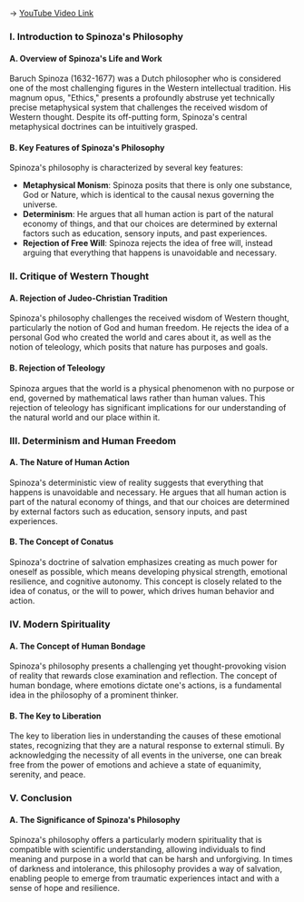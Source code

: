-> [YouTube Video Link](https://www.youtube.com/watch?v=A3GYy97xF4Q&list=PL30RAv-0lkxGh5iMfRmZV8wEVeN50K06X&index=14&pp=iAQB)

### I. Introduction to Spinoza's Philosophy
#### A. Overview of Spinoza's Life and Work

Baruch Spinoza (1632-1677) was a Dutch philosopher who is considered one of the most challenging figures in the Western intellectual tradition. His magnum opus, "Ethics," presents a profoundly abstruse yet technically precise metaphysical system that challenges the received wisdom of Western thought. Despite its off-putting form, Spinoza's central metaphysical doctrines can be intuitively grasped.

#### B. Key Features of Spinoza's Philosophy

Spinoza's philosophy is characterized by several key features:

*   **Metaphysical Monism**: Spinoza posits that there is only one substance, God or Nature, which is identical to the causal nexus governing the universe.
*   **Determinism**: He argues that all human action is part of the natural economy of things, and that our choices are determined by external factors such as education, sensory inputs, and past experiences.
*   **Rejection of Free Will**: Spinoza rejects the idea of free will, instead arguing that everything that happens is unavoidable and necessary.

### II. Critique of Western Thought
#### A. Rejection of Judeo-Christian Tradition

Spinoza's philosophy challenges the received wisdom of Western thought, particularly the notion of God and human freedom. He rejects the idea of a personal God who created the world and cares about it, as well as the notion of teleology, which posits that nature has purposes and goals.

#### B. Rejection of Teleology

Spinoza argues that the world is a physical phenomenon with no purpose or end, governed by mathematical laws rather than human values. This rejection of teleology has significant implications for our understanding of the natural world and our place within it.

### III. Determinism and Human Freedom
#### A. The Nature of Human Action

Spinoza's deterministic view of reality suggests that everything that happens is unavoidable and necessary. He argues that all human action is part of the natural economy of things, and that our choices are determined by external factors such as education, sensory inputs, and past experiences.

#### B. The Concept of Conatus

Spinoza's doctrine of salvation emphasizes creating as much power for oneself as possible, which means developing physical strength, emotional resilience, and cognitive autonomy. This concept is closely related to the idea of conatus, or the will to power, which drives human behavior and action.

### IV. Modern Spirituality
#### A. The Concept of Human Bondage

Spinoza's philosophy presents a challenging yet thought-provoking vision of reality that rewards close examination and reflection. The concept of human bondage, where emotions dictate one's actions, is a fundamental idea in the philosophy of a prominent thinker.

#### B. The Key to Liberation

The key to liberation lies in understanding the causes of these emotional states, recognizing that they are a natural response to external stimuli. By acknowledging the necessity of all events in the universe, one can break free from the power of emotions and achieve a state of equanimity, serenity, and peace.

### V. Conclusion
#### A. The Significance of Spinoza's Philosophy

Spinoza's philosophy offers a particularly modern spirituality that is compatible with scientific understanding, allowing individuals to find meaning and purpose in a world that can be harsh and unforgiving. In times of darkness and intolerance, this philosophy provides a way of salvation, enabling people to emerge from traumatic experiences intact and with a sense of hope and resilience.